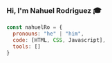 ### Hi, I'm Nahuel Rodriguez 🎓

```js
const nahuelRo = {
  pronouns: "he" | "him",
  code: [HTML, CSS, Javascript],
  tools: []
}
```
